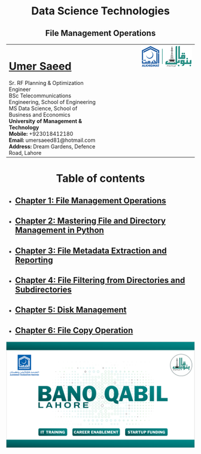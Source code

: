 

<h1 align="center"> Data Science Technologies</h1>
<h2 align="center">File Management Operations</h2>

<table style="border-collapse: collapse;">
  <tr>
    <td style="vertical-align: top;">
      <h1><a href="https://www.linkedin.com/in/engumersaeed/">Umer Saeed</a></h1>
      Sr. RF Planning & Optimization Engineer<br>
      BSc Telecommunications Engineering, School of Engineering<br>
      MS Data Science, School of Business and Economics<br>
      <strong>University of Management & Technology</strong><br>
      <strong>Mobile:</strong> +923018412180<br>
      <strong>Email:</strong> umersaeed81@hotmail.com<br>
      <strong>Address:</strong> Dream Gardens, Defence Road, Lahore<br>
    </td>
    <td style="vertical-align: top; padding-left: 100px;">
      <img src="https://github.com/Umersaeed81/File_Management_Operations/blob/main/log/banoqabil.png?raw=true" alt="Bano Qabil Logo" width="500"/>
    </td>
  </tr>
</table>




# <h1 align="center"> Table of contents

- ## [**Chapter 1: File Management Operations**](https://github.com/Umersaeed81/File_Management_Operations/blob/main/log/File_Management_Operations/File_Management_Operations.md)

- ## [**Chapter 2: Mastering File and Directory Management in Python**](https://github.com/Umersaeed81/File_Management_Operations/blob/main/log/os_library/os_library.md)

- ## [**Chapter 3: File Metadata Extraction and Reporting**](https://github.com/Umersaeed81/File_Management_Operations/blob/main/log/Gathering_File_Metadata/File_Metadata_Extraction_and_Reporting.md)

- ## [**Chapter 4: File Filtering from Directories and Subdirectories**](https://github.com/Umersaeed81/File_Management_Operations/blob/main/log/File_Filtering/Advanced_File_Filtering_and_Management_Techniques.md)

- ## [**Chapter 5: Disk Management**](https://github.com/Umersaeed81/File_Management_Operations/blob/main/log/managing_disk_space/managing_disk_space.md)
  
 - ## [**Chapter 6: File Copy Operation**](https://github.com/Umersaeed81/File_Management_Operations/blob/main/log/File_Copy_Operation/File_Copy_Operation.md)








![](https://github.com/Umersaeed81/File_Management_Operations/blob/main/log/pic1.png?raw=true)





